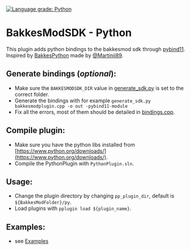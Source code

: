 [![Language grade: Python](https://img.shields.io/lgtm/grade/python/g/Stanbroek/BakkesModSDK-Python.svg?logo=lgtm&logoWidth=18)](https://lgtm.com/projects/g/Stanbroek/BakkesModSDK-Python/context:python)

# BakkesModSDK - Python
This plugin adds python bindings to the bakkesmod sdk through [pybind11](https://github.com/pybind/pybind11).  
Inspired by [BakkesPython](https://github.com/Martinii89/BakkesPython) made by [@Martinii89](https://github.com/Martinii89).

## Generate bindings (*optional*):
- Make sure the `BAKKESMODSDK_DIR` value in [generate_sdk.py](/Scripts/generate_sdk.py) is set to the correct folder.
- Generate the bindings with for example `generate_sdk.py bakkesmodplugin.cpp -o out -pybind11-module`
- Fix all the errors, most of them should be detailed in [bindings.cpp](\PythonPlugin\bindings.cpp).

## Compile plugin:
- Make sure you have the python libs installed from [https://www.python.org/downloads/](https://www.python.org/downloads/).
- Compile the PythonPlugin with `PythonPlugin.sln`.

## Usage:
- Change the plugin directory by changing `pp_plugin_dir`, default is `${BakkesModFolder}/py`.
- Load plugins with `pplugin load ${plugin_name}`.

## Examples:
- see [Examples](/Examples)
